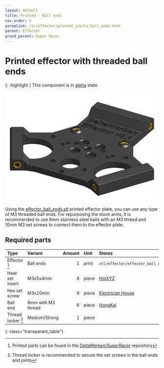```yaml
---
layout: default
title: Printed - Ball ends
nav_order: 3
permalink: /sr/effector/printed_joints_ball_ends.html
parent: Effector
grand_parent: Super Racer
---
```


# Printed effector with threaded ball ends

{: .highlight }
This component is in [alpha](/sr/faq.html#what-is-the-state-of-the-project) state.

![Effector with M3 threads](/assets/images/sr/effector/effector_printed_joints_ball_ends.png)

Using the [effector_ball_ends.stl](https://github.com/DeltaWerken/SuperRacer/raw/main/stl/effector/effector_ball_ends.stl?download=) printed effector plate, you can use any type of M3 threaded ball ends. For repurposing the stock arms, it is recommended to use 8mm stainless steel balls with an M3 thread and 10mm M3 set screws to connect them to the effector plate.

## Required parts

| Type              | Variant                           | Amount | Unit  |                           Stores                            |
|:------------------|:----------------------------------|-------:|:------|:------------------------------------------------------------|
| Effector [^1]     | Ball ends                         |      1 | print | `stl/effector/effector_ball_ends.stl`                       |
| Heat set insert   | M3x5x4mm                          |      8 | piece | [HotXYZ](https://s.click.aliexpress.com/e/_DCJCPgh)         |
| Hex set screw     | M3x10mm                           |      6 | piece | [Electrician House](https://s.click.aliexpress.com/e/_DCHTQLb) |
| Ball end          | 8mm with M3 thread                |      6 | piece | [HongKai](https://s.click.aliexpress.com/e/_DC1Rs49)        |
| Thread locker [^2]| Medium/Strong                     |      1 | piece |                                                             |
{: class="transparant_table"}

[^1]: Printed parts can be found in the [DeltaWerken/SuperRacer](https://github.com/DeltaWerken/SuperRacer) repository
[^2]: Thread locker is recommended to secure the set screws in the ball ends and joints